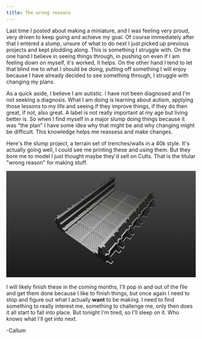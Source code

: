 ```yaml
---
title: The wrong reasons
---
```


Last time I posted about making a miniature, and I was feeling very proud, very driven to keep going and achieve my goal. Of course immediately after that I entered a slump, unsure of what to do next I just picked up previous projects and kept plodding along. This is something I struggle with. On the one hand I believe in seeing things through, in pushing on even if I am feeling down on myself, it's worked, it helps. On the other hand I tend to let that blind me to what I should be doing, putting off something I will enjoy because I have already decided to see something through, I struggle with changing my plans.

<!-- more -->

As a quick aside, I believe I am autistic. I have not been diagnosed and I'm not seeking a diagnosis. What I am doing is learning about autism, applying those lessons to my life and seeing if they improve things, if they do then great, if not, also great. A label is not really important at my age but living better is. So when I find myself in a major slump doing things because it was "the plan" I have some idea why that might be and why changing might be difficult. This knowledge helps me reassess and make changes.

Here's the slump project, a terrain set of trenches/walls in a 40k style. It's actually going well, I could see me printing these and using them. But they bore me to model I just thought maybe they'd sell on Cults. That is the titular "wrong reason" for making stuff.

![](/images/blog/2024/trenches.jpg)

I will likely finish these in the coming months, I'll pop in and out of the file and get them done because I like to finish things, but once again I need to stop and figure out what I actually **want** to be making. I need to find something to really interest me, something to challenge me, only then does it all start to fall into place. But tonight I'm tired, so I'll sleep on it. Who knows what I'll get into next.

-Callum
